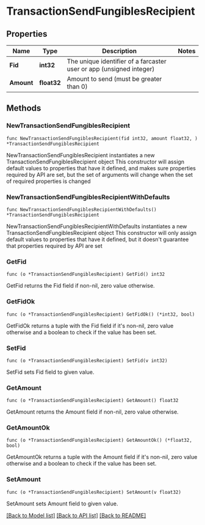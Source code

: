# TransactionSendFungiblesRecipient

## Properties

Name | Type | Description | Notes
------------ | ------------- | ------------- | -------------
**Fid** | **int32** | The unique identifier of a farcaster user or app (unsigned integer) | 
**Amount** | **float32** | Amount to send (must be greater than 0) | 

## Methods

### NewTransactionSendFungiblesRecipient

`func NewTransactionSendFungiblesRecipient(fid int32, amount float32, ) *TransactionSendFungiblesRecipient`

NewTransactionSendFungiblesRecipient instantiates a new TransactionSendFungiblesRecipient object
This constructor will assign default values to properties that have it defined,
and makes sure properties required by API are set, but the set of arguments
will change when the set of required properties is changed

### NewTransactionSendFungiblesRecipientWithDefaults

`func NewTransactionSendFungiblesRecipientWithDefaults() *TransactionSendFungiblesRecipient`

NewTransactionSendFungiblesRecipientWithDefaults instantiates a new TransactionSendFungiblesRecipient object
This constructor will only assign default values to properties that have it defined,
but it doesn't guarantee that properties required by API are set

### GetFid

`func (o *TransactionSendFungiblesRecipient) GetFid() int32`

GetFid returns the Fid field if non-nil, zero value otherwise.

### GetFidOk

`func (o *TransactionSendFungiblesRecipient) GetFidOk() (*int32, bool)`

GetFidOk returns a tuple with the Fid field if it's non-nil, zero value otherwise
and a boolean to check if the value has been set.

### SetFid

`func (o *TransactionSendFungiblesRecipient) SetFid(v int32)`

SetFid sets Fid field to given value.


### GetAmount

`func (o *TransactionSendFungiblesRecipient) GetAmount() float32`

GetAmount returns the Amount field if non-nil, zero value otherwise.

### GetAmountOk

`func (o *TransactionSendFungiblesRecipient) GetAmountOk() (*float32, bool)`

GetAmountOk returns a tuple with the Amount field if it's non-nil, zero value otherwise
and a boolean to check if the value has been set.

### SetAmount

`func (o *TransactionSendFungiblesRecipient) SetAmount(v float32)`

SetAmount sets Amount field to given value.



[[Back to Model list]](../README.md#documentation-for-models) [[Back to API list]](../README.md#documentation-for-api-endpoints) [[Back to README]](../README.md)


